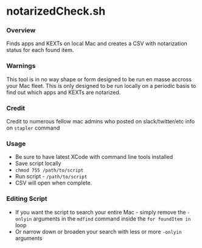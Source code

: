 # notarizedCheck.sh

### Overview
Finds apps and KEXTs on local Mac and creates a CSV with notarization status for each found item.  

### Warnings
This tool is in no way shape or form designed to be run en masse accross your Mac fleet.  This is only designed to be run locally on a periodic basis to find out which apps and KEXTs are notarized.

### Credit
Credit to numerous fellow mac admins who posted on slack/twitter/etc info on `stapler` command 

### Usage
- Be sure to have latest XCode with command line tools installed  
- Save script locally  
- `chmod 755 /path/to/script`  
- Run script - `/path/to/script`  
- CSV will open when complete.

### Editing Script  
- If you want the script to search your entire Mac - simply remove the `-onlyin` arguments in the `mdfind` command inside the `for foundItem in` loop  
- Or narrow down or broaden your search with less or more `-onlyin` arguments
